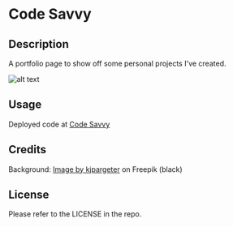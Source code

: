 # Code Savvy

## Description

A portfolio page to show off some personal projects I've created. 

![alt text](./assests/images/code_savy_screenshot.png)

## Usage
Deployed code at [Code Savvy](https://savannahvel.github.io/code_savvy/)

## Credits

Background:
<a href="https://www.freepik.com/free-vector/hand-painted-black-watercolour-background_29659967.htm#page=6&query=watercolor%20background&position=38&from_view=keyword">Image by kjpargeter</a> on Freepik (black)

## License

Please refer to the LICENSE in the repo.
